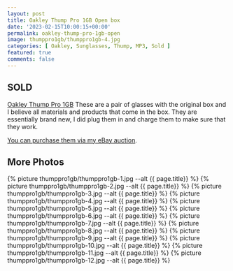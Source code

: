 ```yaml
---
layout: post
title: Oakley Thump Pro 1GB Open box
date: '2023-02-15T10:00:15+00:00'
permalink: oakley-thump-pro-1gb-open
image: thumppro1gb/thumppro1gb-4.jpg
categories: [ Oakley, Sunglasses, Thump, MP3, Sold ]
featured: true
comments: false 
---
```


## SOLD 

[Oakley Thump Pro 1GB](https://www.ebay.com/itm/155402175662) These are a pair of glasses with the original box and I believe all materials and products that come in the box. They are essentially brand new, I did plug them in and charge them to make sure that they work.

[You can purchase them via my eBay auction](https://www.ebay.com/itm/155402175662).

## More Photos
{% picture thumppro1gb/thumppro1gb-1.jpg --alt {{ page.title}}  %}
{% picture thumppro1gb/thumppro1gb-2.jpg --alt {{ page.title}}  %}
{% picture thumppro1gb/thumppro1gb-3.jpg --alt {{ page.title}}  %}
{% picture thumppro1gb/thumppro1gb-4.jpg --alt {{ page.title}}  %}
{% picture thumppro1gb/thumppro1gb-5.jpg --alt {{ page.title}}  %}
{% picture thumppro1gb/thumppro1gb-6.jpg --alt {{ page.title}}  %}
{% picture thumppro1gb/thumppro1gb-7.jpg --alt {{ page.title}}  %}
{% picture thumppro1gb/thumppro1gb-8.jpg --alt {{ page.title}}  %}
{% picture thumppro1gb/thumppro1gb-9.jpg --alt {{ page.title}}  %}
{% picture thumppro1gb/thumppro1gb-10.jpg --alt {{ page.title}}  %}
{% picture thumppro1gb/thumppro1gb-11.jpg --alt {{ page.title}}  %}
{% picture thumppro1gb/thumppro1gb-12.jpg --alt {{ page.title}}  %}
